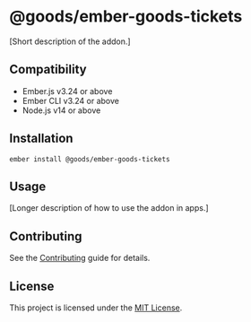# @goods/ember-goods-tickets

[Short description of the addon.]


## Compatibility

* Ember.js v3.24 or above
* Ember CLI v3.24 or above
* Node.js v14 or above


## Installation

```
ember install @goods/ember-goods-tickets
```


## Usage

[Longer description of how to use the addon in apps.]


## Contributing

See the [Contributing](CONTRIBUTING.md) guide for details.


## License

This project is licensed under the [MIT License](LICENSE.md).
